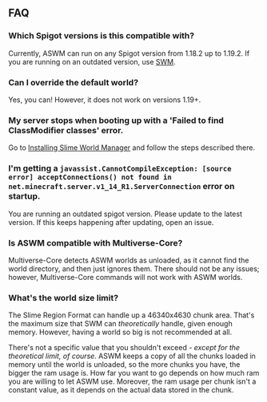 ## FAQ

### Which Spigot versions is this compatible with?

Currently, ASWM can run on any Spigot version from 1.18.2 up to 1.19.2. If you are running on an outdated version, use [SWM](https://www.spigotmc.org/resources/slimeworldmanager.69974/).

### Can I override the default world?

Yes, you can! However, it does not work on versions 1.19+.

### My server stops when booting up with a 'Failed to find ClassModifier classes' error.

Go to [Installing Slime World Manager](../usage/install.md) and follow the steps described there.

### I'm getting a `javassist.CannotCompileException: [source error] acceptConnections() not found in net.minecraft.server.v1_14_R1.ServerConnection` error on startup.

You are running an outdated spigot version. Please update to the latest version. If this keeps happening after updating, open an issue.

### Is ASWM compatible with Multiverse-Core?

Multiverse-Core detects ASWM worlds as unloaded, as it cannot find the world directory, and then just ignores them. There should not be any issues; however, Multiverse-Core commands will not work with ASWM worlds.

### What's the world size limit?

The Slime Region Format can handle up a 46340x4630 chunk area. That's the maximum size that SWM can _theoretically_ handle, given enough memory. However, having a world so big is not recommended at all.

There's not a specific value that you shouldn't exceed _- except for the theoretical limit, of course_. ASWM keeps a copy of all the chunks loaded in memory until the world is unloaded, so the more chunks you have, the bigger the ram usage is. How far you want to go depends on how much ram you are willing to let ASWM use. Moreover, the ram usage per chunk isn't a constant value, as it depends on the actual data stored in the chunk.

